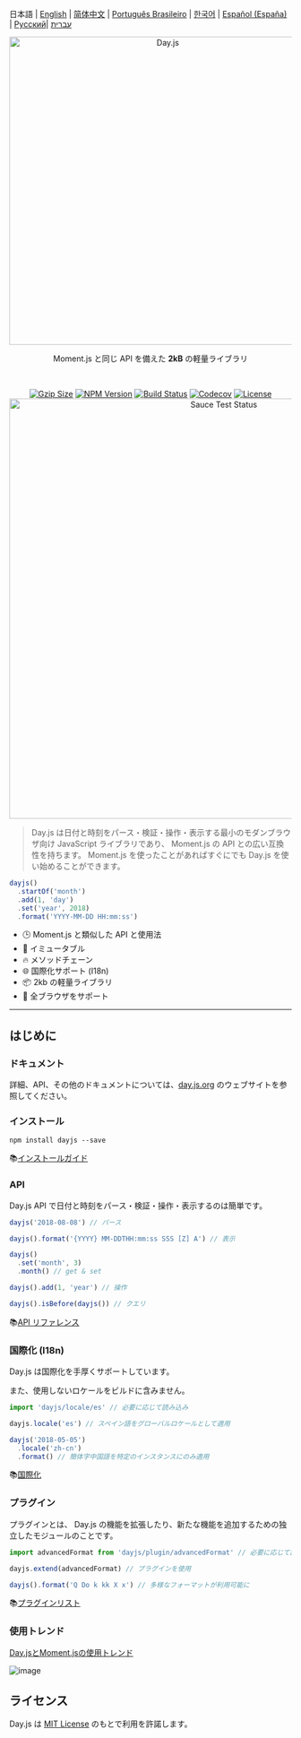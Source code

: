 日本語 | [English](../../README.md) | [简体中文](../zh-cn/README.zh-CN.md) | [Português Brasileiro](../pt-br/README-pt-br.md) | [한국어](../ko/README-ko.md) | [Español (España)](../es-es/README-es-es.md) | [Русский](../ru/README-ru.md)| [עברית](../he/README-he.md)

<p align="center"><a href="https://day.js.org/" target="_blank" rel="noopener noreferrer"><img width="550"
                                                                             src="https://user-images.githubusercontent.com/17680888/39081119-3057bbe2-456e-11e8-862c-646133ad4b43.png"
                                                                             alt="Day.js"></a></p>
<p align="center">Moment.js と同じ API を備えた <b>2kB</b> の軽量ライブラリ</p>
<br>
<p align="center">
    <a href="https://unpkg.com/dayjs/dayjs.min.js"><img
            src="https://img.badgesize.io/https://unpkg.com/dayjs/dayjs.min.js?compression=gzip&style=flat-square"
            alt="Gzip Size"></a>
    <a href="https://www.npmjs.com/package/dayjs"><img src="https://img.shields.io/npm/v/dayjs.svg?style=flat-square"
                                                       alt="NPM Version"></a>
    <a href="https://travis-ci.org/iamkun/dayjs"><img
            src="https://img.shields.io/travis/iamkun/dayjs/master.svg?style=flat-square" alt="Build Status"></a>
    <a href="https://codecov.io/gh/iamkun/dayjs"><img
            src="https://img.shields.io/codecov/c/github/iamkun/dayjs/master.svg?style=flat-square" alt="Codecov"></a>
    <a href="https://github.com/iamkun/dayjs/blob/master/LICENSE"><img
            src="https://img.shields.io/npm/l/dayjs.svg?style=flat-square" alt="License"></a>
    <br>
    <a href="https://saucelabs.com/u/dayjs">
        <img width="750" src="https://user-images.githubusercontent.com/17680888/40040137-8e3323a6-584b-11e8-9dba-bbe577ee8a7b.png" alt="Sauce Test Status">
    </a>
</p>

> Day.js は日付と時刻をパース・検証・操作・表示する最小のモダンブラウザ向け JavaScript ライブラリであり、 Moment.js の API との広い互換性を持ちます。 Moment.js を使ったことがあればすぐにでも Day.js を使い始めることができます。

```js
dayjs()
  .startOf('month')
  .add(1, 'day')
  .set('year', 2018)
  .format('YYYY-MM-DD HH:mm:ss')
```

- 🕒 Moment.js と類似した API と使用法
- 💪 イミュータブル
- 🔥 メソッドチェーン
- 🌐 国際化サポート (I18n)
- 📦 2kb の軽量ライブラリ
- 👫 全ブラウザをサポート

---

## はじめに

### ドキュメント

詳細、API、その他のドキュメントについては、[day.js.org](https://day.js.org/) のウェブサイトを参照してください。

### インストール

```console
npm install dayjs --save
```

📚[インストールガイド](https://day.js.org/docs/en/installation/installation)

### API

Day.js API で日付と時刻をパース・検証・操作・表示するのは簡単です。

```javascript
dayjs('2018-08-08') // パース

dayjs().format('{YYYY} MM-DDTHH:mm:ss SSS [Z] A') // 表示

dayjs()
  .set('month', 3)
  .month() // get & set

dayjs().add(1, 'year') // 操作

dayjs().isBefore(dayjs()) // クエリ
```

📚[API リファレンス](https://day.js.org/docs/en/parse/parse)

### 国際化 (I18n)

Day.js は国際化を手厚くサポートしています。

また、使用しないロケールをビルドに含みません。

```javascript
import 'dayjs/locale/es' // 必要に応じて読み込み

dayjs.locale('es') // スペイン語をグローバルロケールとして適用

dayjs('2018-05-05')
  .locale('zh-cn')
  .format() // 簡体字中国語を特定のインスタンスにのみ適用
```

📚[国際化](https://day.js.org/docs/en/i18n/i18n)

### プラグイン

プラグインとは、 Day.js の機能を拡張したり、新たな機能を追加するための独立したモジュールのことです。

```javascript
import advancedFormat from 'dayjs/plugin/advancedFormat' // 必要に応じて読み込み

dayjs.extend(advancedFormat) // プラグインを使用

dayjs().format('Q Do k kk X x') // 多様なフォーマットが利用可能に
```

📚[プラグインリスト](https://day.js.org/docs/en/plugin/plugin)

### 使用トレンド

[Day.jsとMoment.jsの使用トレンド](https://npm-compare.com/moment,dayjs/#timeRange=THREE_YEARS)

![image](https://github.com/iamkun/dayjs/assets/3455798/c7bd2ebe-675e-45c6-a2c9-dc67f3b65d6e)

## ライセンス

Day.js は [MIT License](../../LICENSE) のもとで利用を許諾します。
